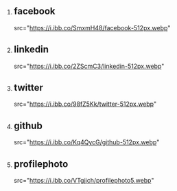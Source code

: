 1. ## facebook
   src="https://i.ibb.co/SmxmH48/facebook-512px.webp"

2. ## linkedin
   src="https://i.ibb.co/2ZScmC3/linkedin-512px.webp"

3. ## twitter
   src="https://i.ibb.co/98fZ5Kk/twitter-512px.webp"

4. ## github
   src="https://i.ibb.co/Kq4QycG/github-512px.webp"

5. ## profilephoto
   src="https://i.ibb.co/VTgjjch/profilephoto5.webp"
